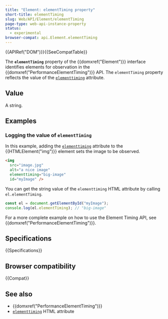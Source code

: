 ```yaml
---
title: "Element: elementTiming property"
short-title: elementTiming
slug: Web/API/Element/elementTiming
page-type: web-api-instance-property
status:
  - experimental
browser-compat: api.Element.elementTiming
---
```


{{APIRef("DOM")}}{{SeeCompatTable}}

The **`elementTiming`** property of the {{domxref("Element")}} interface identifies elements for observation in the {{domxref("PerformanceElementTiming")}} API. The `elementTiming` property reflects the value of the [`elementtiming`](/en-US/docs/Web/HTML/Attributes/elementtiming) attribute.

## Value

A string.

## Examples

### Logging the value of `elementTiming`

In this example, adding the [`elementtiming`](/en-US/docs/Web/HTML/Attributes/elementtiming) attribute to the {{HTMLElement("img")}} element sets the image to be observed.

```html
<img
  src="image.jpg"
  alt="a nice image"
  elementtiming="big-image"
  id="myImage" />
```

You can get the string value of the `elementtiming` HTML attribute by calling `el.elementTiming`.

```js
const el = document.getElementById("myImage");
console.log(el.elementTiming); // "big-image"
```

For a more complete example on how to use the Element Timing API, see {{domxref("PerformanceElementTiming")}}.

## Specifications

{{Specifications}}

## Browser compatibility

{{Compat}}

## See also

- {{domxref("PerformanceElementTiming")}}
- [`elementtiming`](/en-US/docs/Web/HTML/Attributes/elementtiming) HTML attribute
